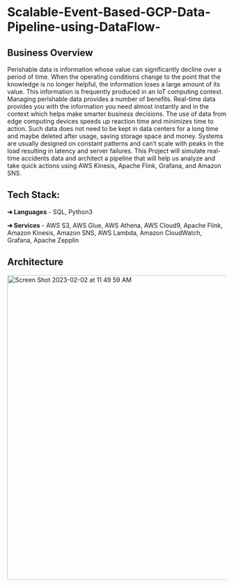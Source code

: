 # Scalable-Event-Based-GCP-Data-Pipeline-using-DataFlow-

## Business Overview
Perishable data is information whose value can significantly decline over a period of
time. When the operating conditions change to the point that the knowledge is no longer
helpful, the information loses a large amount of its value. This information is frequently
produced in an IoT computing context. Managing perishable data provides a number of
benefits. Real-time data provides you with the information you need almost instantly and
in the context which helps make smarter business decisions. The use of data from edge
computing devices speeds up reaction time and minimizes time to action. Such data
does not need to be kept in data centers for a long time and maybe deleted after usage,
saving storage space and money. Systems are usually designed on constant patterns
and can’t scale with peaks in the load resulting in latency and server failures.
This Project will simulate real-time accidents data and architect a pipeline that will help
us analyze and take quick actions using AWS Kinesis, Apache Flink, Grafana, and
Amazon SNS.

## Tech Stack:
**➔ Languages** - SQL, Python3

**➔ Services** - AWS S3, AWS Glue, AWS Athena, AWS Cloud9, Apache Flink, Amazon Kinesis,
Amazon SNS, AWS Lambda, Amazon CloudWatch, Grafana, Apache Zepplin

## Architecture
<img width="699" alt="Screen Shot 2023-02-02 at 11 49 59 AM" src="https://user-images.githubusercontent.com/68578215/216435061-a7b6f29f-8bf7-4a99-be60-29bf04c0fb28.png">
